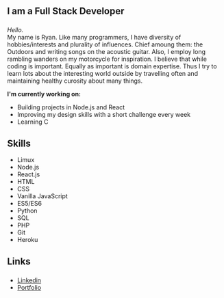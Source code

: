 

## I am a Full Stack Developer <h3>

_Hello._<br>
My name is Ryan. Like many programmers, I have diversity of hobbies/interests and plurality of influences. Chief amoung them: the Outdoors and writing songs on the acoustic guitar. Also, I employ long rambling wanders on my motorcycle for inspiration. 
I believe that while coding is important. Equally as important is domain expertise. 
Thus I try to learn lots about the interesting world outside by travelling often and maintaining healthy curosity about many things. 

**I'm currently working on:**
  * Building projects in Node.js and React
  * Improving my design skills with a short challenge every week
  * Learning C
 
## Skills 
* Limux 
* Node.js
* React.js 
* HTML
* CSS 
* Vanilla JavaScript 
* ES5/ES6
* Python
* SQL
* PHP 
* Git 
* Heroku
 
  
 ## Links <h5>
* [Linkedin](https://www.linkedin.com/in/ryan-skidmore1/) 
* [Portfolio](https://ryanss.co/)
 
